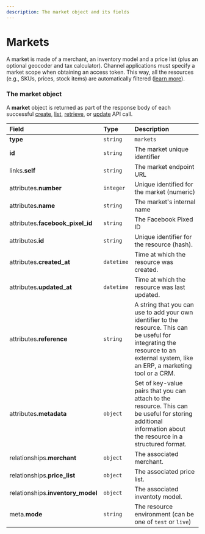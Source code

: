 ```yaml
---
description: The market object and its fields
---
```


# Markets

A market is made of a merchant, an inventory model and a price list (plus an optional geocoder and tax calculator).
Channel applications must specify a market scope when obtaining an access token.
This way, all the resources (e.g., SKUs, prices, stock items) are automatically filtered ([learn more](https://commercelayer.io/glossary/market/)).


### The market object

A **market** object is returned as part of the response body of each successful
[create](https://docs.commercelayer.io/api/resources/markets/create_market),
[list](https://docs.commercelayer.io/api/resources/markets/list_markets),
[retrieve](https://docs.commercelayer.io/api/resources/markets/retrieve_market),
or [update](https://docs.commercelayer.io/api/resources/markets/update_market) API call.

| Field | Type | Description |
| :--- | :--- | :--- |
| **type** | `string` | `markets` |
| **id** | `string` | The market unique identifier |
| links.**self** | `string` | The market endpoint URL |
| attributes.**number** | `integer` | Unique identified for the market (numeric) |
| attributes.**name** | `string` | The market's internal name |
| attributes.**facebook_pixel_id** | `string` | The Facebook Pixed ID |
| attributes.**id** | `string` | Unique identifier for the resource (hash). |
| attributes.**created_at** | `datetime` | Time at which the resource was created. |
| attributes.**updated_at** | `datetime` | Time at which the resource was last updated. |
| attributes.**reference** | `string` | A string that you can use to add your own identifier to the resource. This can be useful for integrating the resource to an external system, like an ERP, a marketing tool or a CRM. |
| attributes.**metadata** | `object` | Set of key-value pairs that you can attach to the resource. This can be useful for storing additional information about the resource in a structured format. |
| relationships.**merchant** | `object` | The associated merchant. |
| relationships.**price_list** | `object` | The associated price list. |
| relationships.**inventory_model** | `object` | The associated inventoty model. |
| meta.**mode** | `string` | The resource environment \(can be one of `test` or `live`\) |

